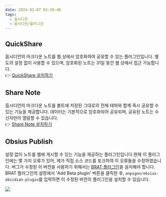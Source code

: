 ```yaml
---
date: 2024-02-07 03:39:48
tags:
  - 옵시디언
  - 옵시디언/플러그인
---
```


## QuickShare
옵시디언의 마크다운 노트를 웹 상에서 암호화하여 공유할 수 있는 플러그인입니다. 별도의 설정 없이 사용할 수 있으며, 암호화된 노트는 31일 동안 웹 상에서 접근 가능합니다. <br> 👉 [QuickShare 설치하기](https://obsidian.md/plugins?id=obsidian-quickshare)

## Share Note
옵시디언의 마크다운 노트를 볼트에 저장된 그대로의 전체 테마와 함께 즉시 공유할 수 있는 기능을 제공합니다. 데이터는 기본적으로 암호화되어 공유되며, 공유된 노트는 수신자만이 열람할 수 있습니다.<br>
👉 [Share Note 설치하기](https://obsidian.md/plugins?id=share-note)

## Obsius Publish
설정 없이 노트를 웹에 게시할 수 있는 기능을 제공하는 플러그인입니다.현재 이 플러그인에는 몇 가지 오류가 있어, 제가 직접 소스 코드를 포크하여 이 오류들을 수정하였습니다. 버그가 수정된 이 버전을 사용하기 위해서는 [BRAT 플러그인](https://obsidian.md/plugins?id=obsidian42-brat)을 설치해야 합니다. BRAT 플러그인의 설정에서 'Add Beta plugin' 버튼을 클릭한 후, `anpigon/obsius-obsidian-plugin`를 입력하면 이 수정된 버전의 플러그인을 설치할 수 있습니다.

![](https://i.imgur.com/wEC2pzE.png)
